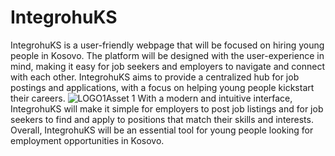 # IntegrohuKS

IntegrohuKS is a user-friendly webpage that will be focused on hiring young people in Kosovo. The platform will be designed with the user-experience in mind, making it easy for job seekers and employers to navigate and connect with each other. IntegrohuKS aims to provide a centralized hub for job postings and applications, with a focus on helping young people kickstart their careers.
![LOGO1Asset 1](https://user-images.githubusercontent.com/92091536/235173343-cd2246ca-2374-4785-8d4e-b607549e7d35.png)
With a modern and intuitive interface, IntegrohuKS will make it simple for employers to post job listings and for job seekers to find and apply to positions that match their skills and interests. Overall, IntegrohuKS will be an essential tool for young people looking for employment opportunities in Kosovo.
